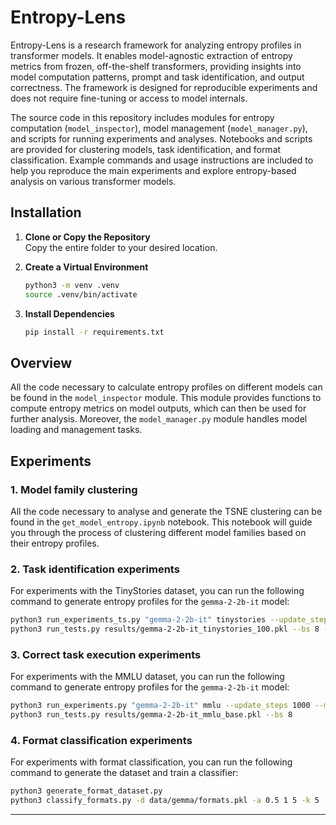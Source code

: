 # Entropy-Lens
Entropy-Lens is a research framework for analyzing entropy profiles in transformer models. It enables model-agnostic extraction of entropy metrics from frozen, off-the-shelf transformers, providing insights into model computation patterns, prompt and task identification, and output correctness. The framework is designed for reproducible experiments and does not require fine-tuning or access to model internals.

The source code in this repository includes modules for entropy computation (`model_inspector`), model management (`model_manager.py`), and scripts for running experiments and analyses. Notebooks and scripts are provided for clustering models, task identification, and format classification. Example commands and usage instructions are included to help you reproduce the main experiments and explore entropy-based analysis on various transformer models.

## Installation

1. **Clone or Copy the Repository**  
    Copy the entire folder to your desired location.

2. **Create a Virtual Environment**  
    ```bash
    python3 -m venv .venv
    source .venv/bin/activate
    ```

3. **Install Dependencies**  
    ```bash
    pip install -r requirements.txt
    ```

## Overview
All the code necessary to calculate entropy profiles on different models can be found in the `model_inspector` module. This module provides functions to compute entropy metrics on model outputs, which can then be used for further analysis. Moreover, the `model_manager.py` module handles model loading and management tasks.

## Experiments

### 1. Model family clustering
All the code necessary to analyse and generate the TSNE clustering can be found in the `get_model_entropy.ipynb` notebook. This notebook will guide you through the process of clustering different model families based on their entropy profiles.

### 2. Task identification experiments
For experiments with the TinyStories dataset, you can run the following command to generate entropy profiles for the `gemma-2-2b-it` model:

```bash
python3 run_experiments_ts.py "gemma-2-2b-it" tinystories --update_steps 1000 --max_len 8 --n_stories 100
python3 run_tests.py results/gemma-2-2b-it_tinystories_100.pkl --bs 8 --label "prompt"
```

### 3. Correct task execution experiments
For experiments with the MMLU dataset, you can run the following command to generate entropy profiles for the `gemma-2-2b-it` model:


```bash
python3 run_experiments.py "gemma-2-2b-it" mmlu --update_steps 1000 --max_len 8 --prompt_type base
python3 run_tests.py results/gemma-2-2b-it_mmlu_base.pkl --bs 8
```


### 4. Format classification experiments
For experiments with format classification, you can run the following command to generate the dataset and train a classifier:

```bash
python3 generate_format_dataset.py
python3 classify_formats.py -d data/gemma/formats.pkl -a 0.5 1 5 -k 5
```

---